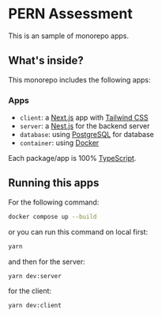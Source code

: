 # PERN Assessment

This is an sample of monorepo apps.

## What's inside?

This monorepo includes the following apps:

### Apps

- `client`: a [Next.js](https://nextjs.org/) app with [Tailwind CSS](https://tailwindcss.com/)
- `server`: a [Nest.js](https://docs.nestjs.com) for the backend server
- `database`: using [PostgreSQL](https://www.postgresql.org/) for database
- `container`: using [Docker](https://www.docker.com/)

Each package/app is 100% [TypeScript](https://www.typescriptlang.org/).

## Running this apps

For the following command:

```sh
docker compose up --build
```

or you can run this command on local first:

```sh
yarn
```

and then for the server:

```sh
yarn dev:server
```

for the client:

```sh
yarn dev:client
```
